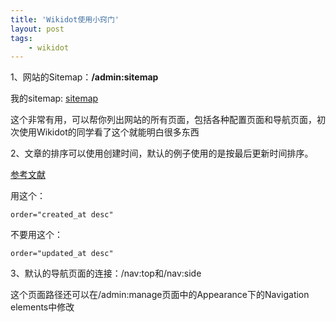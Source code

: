```yaml
---
title: 'Wikidot使用小窍门'
layout: post
tags:
    - wikidot
---
```


1、网站的Sitemap：**/admin:sitemap**  

我的sitemap: [sitemap](http://www.linyehui.com/admin)  

这个非常有用，可以帮你列出网站的所有页面，包括各种配置页面和导航页面，初次使用Wikidot的同学看了这个就能明白很多东西


2、文章的排序可以使用创建时间，默认的例子使用的是按最后更新时间排序。  

[参考文献](http://www.wikidot.com/doc:listpages-module)

用这个：

    order="created_at desc"

不要用这个：

    order="updated_at desc"



3、默认的导航页面的连接：/nav:top和/nav:side  

这个页面路径还可以在/admin:manage页面中的Appearance下的Navigation elements中修改